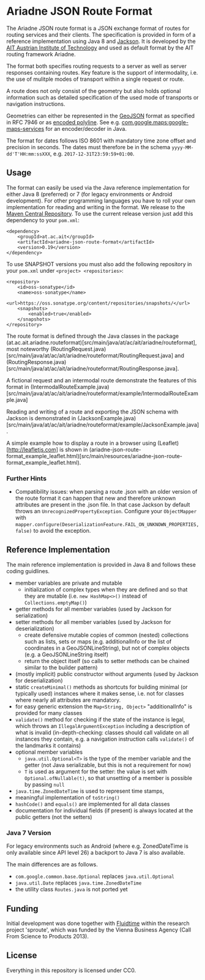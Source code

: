 # Ariadne JSON Route Format

The Ariadne JSON route format is a JSON exchange format of routes for routing services and their clients. The specification is provided in form of a reference implementation using Java 8 and [Jackson](https://github.com/FasterXML/jackson). It is developed by the [AIT Austrian Institute of Technology](https://www.ait.ac.at/en/about-the-ait/center/center-for-mobility-systems) and used as default format by the AIT routing framework Ariadne.

The format both specifies routing requests to a server as well as server responses containing routes. Key feature is the support of intermodality, i.e. the use of mulitple modes of transport within a single request or route.

A route does not only consist of the geometry but also holds optional information such as detailed specification of the used mode of transports or navigation instructions.

Geometries can either be represented in the [GeoJSON](http://geojson.org) format as specified in RFC 7946 or as [encoded polyline](https://developers.google.com/maps/documentation/utilities/polylinealgorithm). See e.g. [com.google.maps:google-maps-services](https://googlemaps.github.io/google-maps-services-java/v0.2.3/javadoc/index.html?com/google/maps/model/EncodedPolyline.html) for an encoder/decoder in Java. 

The format for dates follows ISO 8601 with mandatory time zone offset and precision in seconds. The dates must therefore be in the schema `yyyy-MM-dd'T'HH:mm:ssXXX`, e.g. `2017-12-31T23:59:59+01:00`.

## Usage

The format can easily be used via the Java reference implementation for either Java 8 (preferred) or 7 (for legacy environments or Android development).
For other programming languages you have to roll your own implementation for reading and writing in the format.
We release to the [Maven Central Repository](https://search.maven.org).
To use the current release version just add this dependency to your `pom.xml`: 

	<dependency>
		<groupId>at.ac.ait</groupId>
		<artifactId>ariadne-json-route-format</artifactId>
		<version>0.19</version>
	</dependency>

To use SNAPSHOT versions you must also add the following repository in your `pom.xml` under `<project> <repositories>`:

	<repository>
	    <id>oss-sonatype</id>
	    <name>oss-sonatype</name>
	    <url>https://oss.sonatype.org/content/repositories/snapshots/</url>
	    <snapshots>
	        <enabled>true</enabled>
	    </snapshots>
	</repository> 

The route format is defined through the Java classes in the package (at.ac.ait.ariadne.routeformat)[src/main/java/at/ac/ait/ariadne/routeformat], most noteworthy (RoutingRequest.java)[src/main/java/at/ac/ait/ariadne/routeformat/RoutingRequest.java] and (RoutingResponse.java)[src/main/java/at/ac/ait/ariadne/routeformat/RoutingResponse.java].

A fictional request and an intermodal route demonstrate the features of this format in (IntermodalRouteExample.java)[src/main/java/at/ac/ait/ariadne/routeformat/example/IntermodalRouteExample.java]

Reading and writing of a route and exporting the JSON schema with Jackson is demonstrated in (JacksonExample.java)[src/main/java/at/ac/ait/ariadne/routeformat/example/JacksonExample.java].

A simple example how to display a route in a browser using (Leaflet)[http://leafletjs.com] is shown in (ariadne-json-route-format_example_leaflet.html)[src/main/resources/ariadne-json-route-format_example_leaflet.html).


### Further Hints

- Compatibility issues: when parsing a route .json with an older version of the route format it can happen that new and therefore unknown attributes are present in the .json file. In that case Jackson by default throws an `UnrecognizedPropertyException`. Configure your `ObjectMapper` with `mapper.configure(DeserializationFeature.FAIL_ON_UNKNOWN_PROPERTIES, false)` to avoid the exception.


## Reference Implementation

The main reference implementation is provided in Java 8 and follows these coding guidlines.

- member variables are private and mutable
    - initialization of complex types when they are defined and so that they are mutable (i.e. `new HashMap<>()` instead of `Collections.emptyMap()`)
- getter methods for all member variables (used by Jackson for serialization)
- setter methods for all member variables (used by Jackson for deserialization)
    - create defensive mutable copies of common (nested) collections such as lists, sets or maps (e.g. additionalInfo or the list of coordinates in a GeoJSONLineString), but not of complex objects (e.g. a GeoJSONLineString itself)
    - return the object itself (so calls to setter methods can be chained similar to the builder pattern)
- (mostly implicit) public constructor without arguments (used by Jackson for deserialization)
- static `createMinimal()` methods as shortcuts for building minimal (or typically used) instances where it makes sense, i.e. not for classes where nearly all attributes are mandatory.
- for easy generic extension the `Map<String, Object>` "additionalInfo" is provided for many classes
- `validate()` method for checking if the state of the instance is legal, which throws an `IllegalArgumentException` including a description of what is invalid (in-depth-checking: classes should call validate on all instances they contain, e.g. a navigation instruction calls `validate()` of the landmarks it contains)
- optional member variables
    - `java.util.Optional<T>` is the type of the member variable and the getter (not Java serializable, but this is not a requirement for now)
    - `T` is used as argument for the setter: the value is set with `Optional.ofNullable(t)`, so that unsetting of a member is possible by passing `null`
- `java.time.ZonedDateTime` is used to represent time stamps,
- meaningful implementation of `toString()`
- `hashCode()` and `equals()` are implemented for all data classes
- documentation for individual fields (if present) is always located at the public getters (not the setters)


### Java 7 Version

For legacy environments such as Android (where e.g. ZonedDateTime is only available since API level 26) a backport to Java 7 is also available.

The main differences are as follows.

- `com.google.common.base.Optional` replaces `java.util.Optional`
- `java.util.Date` replaces `java.time.ZonedDateTime`
- the utility class `Routes.java` is not ported yet


## Funding

Initial development was done together with [Fluidtime](http://www.fluidtime.com) within the research project 'sproute', which was funded by the Vienna Business Agency (Call From Science to Products 2013).


## License

Everything in this repository is licensed under CC0.